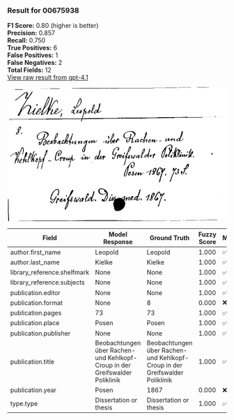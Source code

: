 ### Result for 00675938
**F1 Score:** 0.80 (higher is better)<br>**Precision:** 0.857<br>**Recall:** 0.750<br>**True Positives:** 6<br>**False Positives:** 1<br>**False Negatives:** 2<br>**Total Fields:** 12<br>[View raw result from gpt-4.1](https://github.com/RISE-UNIBAS/humanities_data_benchmark/blob/main/results/2025-10-01/T0160/request_T0160_00675938.json)

<img src="https://github.com/RISE-UNIBAS/humanities_data_benchmark/blob/main/benchmarks/zettelkatalog/images/00675938.jpg?raw=true" alt="00675938" width="600px">

| Field | Model Response | Ground Truth | Fuzzy Score | Match |
|-------|----------------|--------------|-------------|-------|
| author.first_name | Leopold | Leopold | 1.000 | ✅ |
| author.last_name | Kielke | Kielke | 1.000 | ✅ |
| library_reference.shelfmark | None | None | 1.000 | ✅ |
| library_reference.subjects | None | None | 1.000 | ✅ |
| publication.editor | None | None | 1.000 | ✅ |
| publication.format | None | 8 | 0.000 | ❌ |
| publication.pages | 73 | 73 | 1.000 | ✅ |
| publication.place | Posen | Posen | 1.000 | ✅ |
| publication.publisher | None | None | 1.000 | ✅ |
| publication.title | Beobachtungen über Rachen- und Kehlkopf-Croup in der Greifswalder Poliklinik | Beobachtungen über Rachen- und Kehlkopf-Croup in der Greifswalder Poliklinik | 1.000 | ✅ |
| publication.year | Posen | 1867 | 0.000 | ❌ |
| type.type | Dissertation or thesis | Dissertation or thesis | 1.000 | ✅ |
